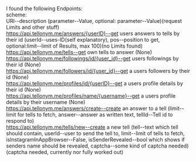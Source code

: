 I found the following Endpoints:<br/>
scheme:<br/>
URl--description (parameter--Value, optional: parameter--Value)(request Limits and other stuff)<br/>
https://api.tellonym.me/answers/{userID}--get users answers to tells by their id (userId--uses-ID(self explanatory), pos--position to get, optional:limit--limit of Results, max 100)(no Limits found)<br/>
https://api.tellonym.me/tells--get own tells to answer (None)<br/>
https://api.tellonym.me/followings/id/{user_id}--get users followings by their id (None)<br/>
https://api.tellonym.me/followers/id/{user_id}--get a users followers by their id (None)<br/>
https://api.tellonym.me/profiles/id/{userID}--get a users profile details by their id (None)<br/>
https://api.tellonym.me/profiles/name/{username}--get a users profile details by their username (None)<br/>
https://api.tellonym.me/answers/create--create an answer to a tell (limit--limit for tells to fetch, answer--answer as written text, tellId--Tell id to respond to)<br/>
https://api.tellonym.me/tells/new--create a new tell (tell--text which tell should contain, userId--user to send the tell to, limit--limit of tells to fetch, isInstagramInAppBrowser--False, isSenderRevealed--bool which shows if senders name should be revealed, captcha--some kind of captcha needed)(captcha needed, currently nor fully worked out)<br/>
